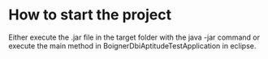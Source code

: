 # How to start the project
Either execute the .jar file in the target folder with the java -jar command or execute the main method in BoignerDbiAptitudeTestApplication in eclipse.